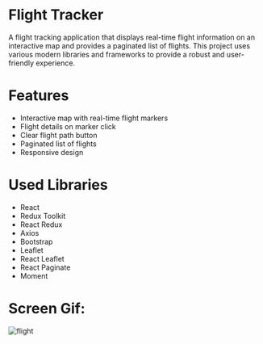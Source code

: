 # Flight Tracker

A flight tracking application that displays real-time flight information on an interactive map and provides a paginated list of flights. This project uses various modern libraries and frameworks to provide a robust and user-friendly experience.

# Features

- Interactive map with real-time flight markers
- Flight details on marker click
- Clear flight path button
- Paginated list of flights
- Responsive design


# Used Libraries

- React
- Redux Toolkit
- React Redux
- Axios
- Bootstrap
- Leaflet
- React Leaflet
- React Paginate
- Moment

# Screen Gif: 

![flight](https://github.com/user-attachments/assets/0d2f7c83-d831-49fb-b6f6-c4213d5c2640)


